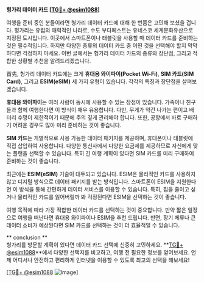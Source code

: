 **헝가리 데이터 카드 [[TG💪+ @esim1088](https://t.me/s/esim1088)]**

여행을 준비 중인 분들이라면 헝가리 데이터 카드에 대해 한 번쯤은 고민해 보셨을 겁니다. 헝가리는 유럽의 매력적인 나라로, 수도 부다페스트는 유네스코 세계문화유산으로 지정된 도시입니다. 이곳에서 스마트폰이나 태블릿을 사용할 때 데이터 카드를 준비하는 것은 필수적입니다. 하지만 다양한 종류의 데이터 카드 중 어떤 것을 선택해야 할지 막막하다면 걱정하지 마세요. 이번 글에서는 헝가리 데이터 카드의 종류와 장단점, 그리고 적합한 상황별 추천을 알려드리겠습니다.

首先, 헝가리 데이터 카드에는 크게 **휴대용 와이파이(Pocket Wi-Fi)**, **SIM 카드(SIM Card)**, 그리고 **ESIM(eSIM)** 세 가지 유형이 있습니다. 각각의 특징과 장단점을 살펴보겠습니다.

**휴대용 와이파이**는 여러 사람이 동시에 사용할 수 있는 장점이 있습니다. 가족이나 친구들과 함께 여행한다면 이 방식이 매우 유용합니다. 다만, 무게가 약간 나가는 편이고 배터리 수명이 제한적이기 때문에 주의 깊게 관리해야 합니다. 또한, 공항에서 바로 구매하기 어려운 경우도 많아 미리 준비하는 것이 좋습니다.

**SIM 카드**는 개별적으로 사용 가능한 데이터 패키지를 제공하며, 휴대폰이나 태블릿에 직접 삽입하여 사용합니다. 다양한 통신사에서 다양한 요금제를 제공하므로 자신에게 맞는 플랜을 선택할 수 있습니다. 특히 긴 여행 계획이 있다면 SIM 카드를 미리 구매하여 준비하는 것이 좋습니다.

최근에는 **ESIM(eSIM)** 기술이 대두되고 있습니다. ESIM은 물리적인 카드를 사용하지 않고 디지털 방식으로 데이터 패키지를 받는 방식입니다. 스마트폰이 ESIM을 지원한다면 이 방식을 통해 간편하게 데이터 서비스를 이용할 수 있습니다. 특히, 짐을 줄이고 싶거나 물리적인 카드를 잃어버릴까 봐 걱정된다면 ESIM을 선택하는 것이 좋습니다.

여행 목적에 따라 가장 적합한 데이터 카드를 선택하는 것이 중요합니다. 만약 짧은 일정으로 여행을 떠난다면 휴대용 와이파이나 ESIM을 추천 드립니다. 반면, 장기 체류나 큰 데이터 소비가 예상된다면 SIM 카드를 선택하는 것이 더 효율적일 수 있습니다.

** conclusion **  
헝가리를 방문할 계획이 있다면 데이터 카드 선택에 신중히 고민하세요. **[TG💪+ @esim1088](https://t.me/s/esim1088)**에서 다양한 선택지를 비교하고, 여행 전 필요한 정보를 얻어보세요. 언제 어디서나 안전하고 편리하게 인터넷을 이용할 수 있도록 최고의 선택을 해보세요! 

[[TG💪+ @esim1088](https://t.me/s/esim1088) ![Image](https://i.postimg.cc/Y0z9fWf4/image.png)]